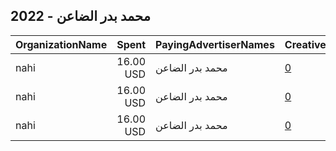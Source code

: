 ## 2022 - محمد بدر الضاعن 
|OrganizationName|Spent|PayingAdvertiserNames|CreativeUrls|Impressions|Genders|AgeBrackets|CountryCodes|BillingAddresses|CandidateBallotInformation|
|:---|---:|:---|:---|---:|:---|:---|:---|:---|:---|
|nahi|16.00 USD|محمد بدر الضاعن|[0](https://www.snap.com/political-ads/asset/b0ab1f90ab5f45b3b7e77ea34aa0e0c560c0c05d44b86258c9dbb3a193045235?mediaType=png)|18,430||21+|kuwait|"street 118,fahad alahmad,00965,KW"||
|nahi|16.00 USD|محمد بدر الضاعن|[0](https://www.snap.com/political-ads/asset/b0ab1f90ab5f45b3b7e77ea34aa0e0c560c0c05d44b86258c9dbb3a193045235?mediaType=png)|18,835||21+|kuwait|"street 118,fahad alahmad,00965,KW"||
|nahi|16.00 USD|محمد بدر الضاعن|[0](https://www.snap.com/political-ads/asset/b0ab1f90ab5f45b3b7e77ea34aa0e0c560c0c05d44b86258c9dbb3a193045235?mediaType=png)|18,578||21+|kuwait|"street 118,fahad alahmad,00965,KW"||
